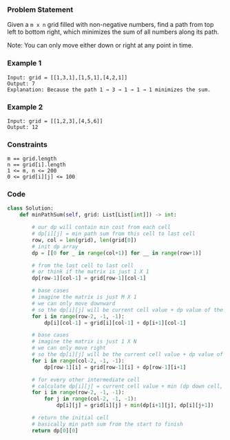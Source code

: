 ### Problem Statement

Given a `m x n` grid filled with non-negative numbers, find a path from top left to bottom right, which minimizes the sum of all numbers along its path.

Note: You can only move either down or right at any point in time.

### Example 1

```
Input: grid = [[1,3,1],[1,5,1],[4,2,1]]
Output: 7
Explanation: Because the path 1 → 3 → 1 → 1 → 1 minimizes the sum.
```

### Example 2

```
Input: grid = [[1,2,3],[4,5,6]]
Output: 12
```

### Constraints

```
m == grid.length
n == grid[i].length
1 <= m, n <= 200
0 <= grid[i][j] <= 100
```

### Code

```python
class Solution:
    def minPathSum(self, grid: List[List[int]]) -> int:

        # our dp will contain min cost from each cell
        # dp[i][j] = min path sum from this cell to last cell
        row, col = len(grid), len(grid[0])
        # init dp array
        dp = [[0 for _ in range(col+1)] for __ in range(row+1)]

        # from the last cell to last cell
        # or think if the matrix is just 1 X 1
        dp[row-1][col-1] = grid[row-1][col-1]

        # base cases
        # imagine the matrix is just M X 1
        # we can only move downward
        # so the dp[i][j] will be current cell value + dp value of the down cell
        for i in range(row-2, -1, -1):
            dp[i][col-1] = grid[i][col-1] + dp[i+1][col-1]

        # base cases
        # imagine the matrix is just 1 X N
        # we can only move right
        # so the dp[i][j] will be the current cell value + dp value of the right cell
        for i in range(col-2, -1, -1):
            dp[row-1][i] = grid[row-1][i] + dp[row-1][i+1]

        # for every other intermediate cell
        # calculate dp[i][j] = current cell value + min (dp down cell, dp right cell)
        for i in range(row-2, -1, -1):
            for j in range(col-2, -1, -1):
                dp[i][j] = grid[i][j] + min(dp[i+1][j], dp[i][j+1])

        # return the initial cell
        # basically min path sum from the start to finish
        return dp[0][0]
```
